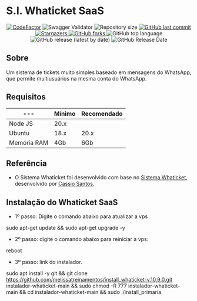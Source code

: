 # S.I. Whaticket SaaS

<p align="center">
  <a href="https://www.codefactor.io/repository/github/rtenorioh/press-ticket"><img src="https://www.codefactor.io/repository/github/rtenorioh/press-ticket/badge" alt="CodeFactor" /></a>

  <img alt="Swagger Validator" src="https://img.shields.io/swagger/valid/3.0?specUrl=https%3A%2F%2Fraw.githubusercontent.com%2Frtenorioh%2FPress-Ticket%2Fmain%2Fbackend%2Fsrc%2Fswagger.json">

  <img alt="Repository size" src="https://img.shields.io/github/repo-size/rtenorioh/Press-Ticket">

  <a href="https://github.com/rtenorioh/Press-Ticket/commits/master">
    <img alt="GitHub last commit" src="https://img.shields.io/github/last-commit/rtenorioh/Press-Ticket">
  </a>
      
   <a href="https://github.com/rtenorioh/Press-Ticket/stargazers">
    <img alt="Stargazers" src="https://img.shields.io/github/stars/rtenorioh/Press-Ticket">
  </a>

  <a href="https://github.com/rtenorioh/Press-Ticket/network">
    <img alt="GitHub forks" src="https://img.shields.io/github/forks/rtenorioh/Press-Ticket">
  </a>

  <img alt="GitHub top language" src="https://img.shields.io/github/languages/top/rtenorioh/Press-Ticket">

  <img alt="GitHub release (latest by date)" src="https://img.shields.io/github/v/release/rtenorioh/Press-Ticket">

  <img alt="GitHub Release Date" src="https://img.shields.io/github/release-date/rtenorioh/Press-Ticket">
</p>

## Sobre

Um sistema de tickets muito simples baseado em mensagens do WhatsApp, que permite multiusuários na mesma conta do WhatsApp.

## Requisitos

| --- | Mínimo | Recomendado |
| --- | --- | --- |
| Node JS | 20.x 
| Ubuntu | 18.x | 20.x |
| Memória RAM | 4Gb | 6Gb |  

## Referência

- O Sistema Whaticket foi desenvolvido com base no [Sistema Whaticket](https://github.com/canove/whaticket), desenvolvido por [Cassio Santos](https://github.com/canove).

## Instalação do Whaticket SaaS

- 1º passo: Digite o comando abaixo para atualizar a vps

sudo apt-get update && sudo apt-get upgrade -y

- 2º passo: digite o comando abaixo para reiniciar a vps:

reboot

- 3º passo: link do instalador.
  
sudo apt install -y git && git clone https://github.com/melissatreinamentos/install_whaticket-v.10.9.0.git instalador-whaticket-main && sudo chmod -R 777 instalador-whaticket-main && cd instalador-whaticket-main && sudo ./install_primaria
